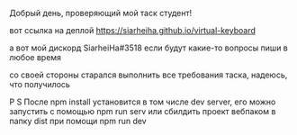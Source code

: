 Добрый день, проверяющий мой таск студент!

вот ссылка на деплой
https://siarheiha.github.io/virtual-keyboard

а вот мой дискорд SiarheiHa#3518
если будут какие-то вопросы пиши в любое время

со своей стороны старался выполнить все требования таска, надеюсь, что получилось


P S
После npm install установится в том числе dev server, его можно запустить с помощью npm run serv или сбилдить проект вебпаком в папку dist при помощи npm run dev
